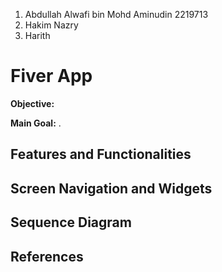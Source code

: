 1. Abdullah Alwafi bin Mohd Aminudin 2219713
2. Hakim Nazry
3. Harith

# Fiver App


**Objective:**

**Main Goal:**
.

## Features and Functionalities


## Screen Navigation and Widgets

## Sequence Diagram

## References
